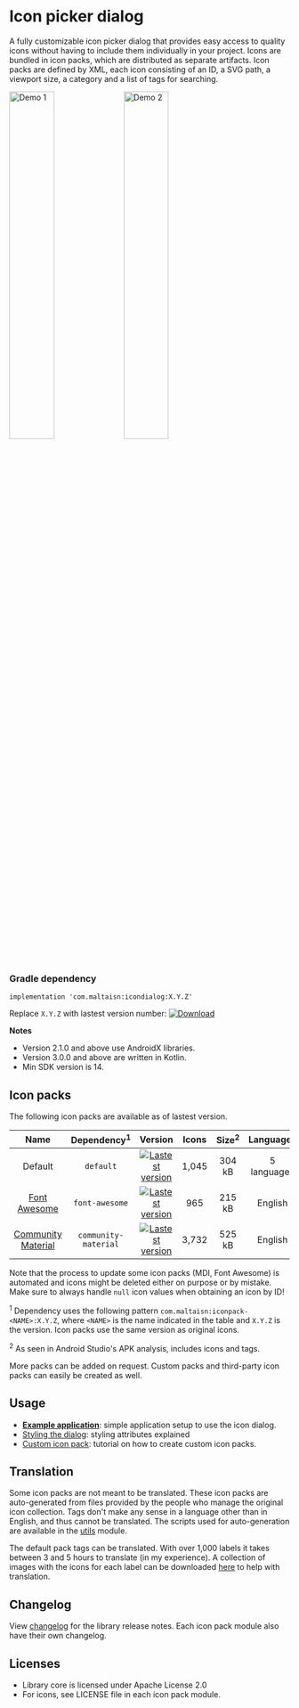 # Icon picker dialog
A fully customizable icon picker dialog that provides easy access to quality icons
without having to include them individually in your project. Icons are bundled in
icon packs, which are distributed as separate artifacts. Icon packs are defined by XML,
each icon consisting of an ID, a SVG path, a viewport size, a category and a list of
tags for searching.

<img src="screenshots/demo1.gif" width="40%" alt="Demo 1"/>  <img src="screenshots/demo2.gif" width="40%" alt="Demo 2"/>

### Gradle dependency
`implementation 'com.maltaisn:icondialog:X.Y.Z'`

Replace `X.Y.Z` with lastest version number:  [![Download](https://api.bintray.com/packages/maltaisn/icon-dialog/com.maltaisn%3Aicondialog/images/download.svg)](https://bintray.com/maltaisn/icon-dialog/com.maltaisn%3Aicondialog/_latestVersion)

**Notes**

- Version 2.1.0 and above use AndroidX libraries.
- Version 3.0.0 and above are written in Kotlin.
- Min SDK version is 14.

## Icon packs
The following icon packs are available as of lastest version.

| Name |Dependency<sup>1</sup>|Version|Icons|Size<sup>2</sup>|Languages|
|:----:|:--------:|:-----:|:---:|:----:|:-------:|
|Default|`default`|[![Lastest version](https://api.bintray.com/packages/maltaisn/icon-dialog/com.maltaisn%3Aiconpack-default/images/download.svg)](https://bintray.com/maltaisn/icon-dialog/com.maltaisn%3Aiconpack-default/_latestVersion)|1,045|304 kB|5 languages|
|[Font Awesome][font-awesome]|`font-awesome`|[![Lastest version](https://api.bintray.com/packages/maltaisn/icon-dialog/com.maltaisn%3Aiconpack-font-awesome/images/download.svg)](https://bintray.com/maltaisn/icon-dialog/com.maltaisn%3Aiconpack-font-awesome/_latestVersion)|965|215 kB|English|
|[Community Material][mdi-community]|`community-material`|[![Lastest version](https://api.bintray.com/packages/maltaisn/icon-dialog/com.maltaisn%3Aiconpack-community-material/images/download.svg)](https://bintray.com/maltaisn/icon-dialog/com.maltaisn%3Aiconpack-community-material/_latestVersion)|3,732|525 kB|English|

Note that the process to update some icon packs (MDI, Font Awesome) is automated and icons
might be deleted either on purpose or by mistake. Make sure to always handle `null` icon values
when obtaining an icon by ID!

<sup>1</sup> Dependency uses the following pattern `com.maltaisn:iconpack-<NAME>:X.Y.Z`, where `<NAME>` is the
name indicated in the table and `X.Y.Z` is the version. Icon packs use the same version
as original icons.

<sup>2</sup> As seen in Android Studio's APK analysis, includes icons and tags.

More packs can be added on request. Custom packs and third-party icon packs can easily be created
as well.

## Usage
- [**Example application**](https://github.com/maltaisn/icondialoglib/wiki/Example-application): simple application setup to use the icon dialog.
- [Styling the dialog](https://github.com/maltaisn/icondialoglib/wiki/Styling-the-dialog): styling attributes explained
- [Custom icon pack](https://github.com/maltaisn/icondialoglib/wiki/Custom-icon-packs): tutorial on how to create custom icon packs.

## Translation
Some icon packs are not meant to be translated. These icon packs are auto-generated from
files provided by the people who manage the original icon collection. Tags don't make any
sense in a language other than in English, and thus cannot be translated. The scripts
used for auto-generation are available in the [utils][utils] module.

The default pack tags can be translated. With over 1,000 labels it takes between 3 and 5 hours
to translate (in my experience). A collection of images with the icons for each label can be downloaded
[here][default-pack-label-images] to help with translation.

## Changelog
View [changelog][changelog] for the library release notes. Each icon pack module also have their own changelog.

## Licenses
- Library core is licensed under Apache License 2.0
- For icons, see LICENSE file in each icon pack module.


[font-awesome]: https://fontawesome.com/icons
[mdi-community]: https://materialdesignicons.com/

[changelog]: CHANGELOG.md
[utils]: utils/
[default-pack-label-images]: https://github.com/maltaisn/icondialoglib/files/2957686/label-images.zip
